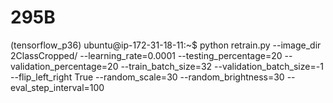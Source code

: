 # 295B


(tensorflow_p36) ubuntu@ip-172-31-18-11:~$ python retrain.py     --image_dir 2ClassCropped/      --learning_rate=0.0001     --testing_percentage=20     --validation_percentage=20     --train_batch_size=32     --validation_batch_size=-1     --flip_left_right True     --random_scale=30     --random_brightness=30     --eval_step_interval=100
